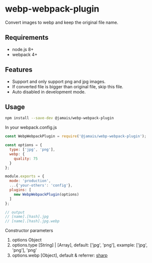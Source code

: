 # webp-webpack-plugin
Convert images to webp and keep the original file name.

## Requirements

* node.js 8+
* webpack 4+

## Features

* Support and only support png and jpg images.
* If converted file is bigger than original file, skip this file.
* Auto disabled in development mode.

## Usage

```bash
npm install --save-dev @jamais/webp-webpack-plugin
```

In your webpack.config.js

```javascript
const WebpWebpackPlugin = require('@jamais/webp-webpack-plugin');

const options = {
  type: ['jpg', 'png'],
  webp: {
    quality: 75
  }
};

module.exports = {
  mode: 'production',
  ...{'your-others': 'config'},
  plugins: [
    new WebpWebpackPlugin(options)
  ]
};

// output
// [name].[hash].jpg
// [name].[hash].jpg.webp
```

Constructor parameters

1. options Object
2. options.type \[String\] | \[Array\], default: ['jpg', 'png'], example: ['jpg', 'png'], 'png'
3. options.webp \[Object\], default & referrer: [sharp](https://github.com/lovell/sharp)
